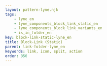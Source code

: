 ```yaml
---
layout: pattern-lyne.njk
tags: 
    - lyne_en
    - lyne_components_block_link_static_en
    - lyne_components_block_link_variants_en
    - is_in_folder_en
key: block-link-static-lyne_en
title: Block-Link (Static)
parent: link-folder-lyne_en
keywords: link, icon, split, action
order: 350
---
```

